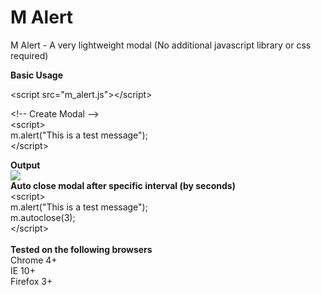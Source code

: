 # M Alert
M Alert - A very lightweight modal (No additional javascript library or css required)

<b>Basic Usage</b>

\<script src="m_alert.js">\</script>

\<!-- Create Modal --> <br>
\<script><br>
        m.alert("This is a test message"); <br>
\</script>

<b>Output</b> <br>
<img src="https://s30.postimg.org/ajd77yvep/m_modal.png" />
<br>
<b>Auto close modal after specific interval (by seconds)</b><br>
\<script><br>
        m.alert("This is a test message"); <br>
        m.autoclose(3); <br>
\</script>
<br><br>
<b>Tested on the following browsers</b><br>
Chrome 4+<br>
IE 10+<br>
Firefox 3+<br>
